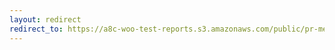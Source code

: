 ```yaml
---
layout: redirect
redirect_to: https://a8c-woo-test-reports.s3.amazonaws.com/public/pr-merge/40121/api/index.html
---
```

